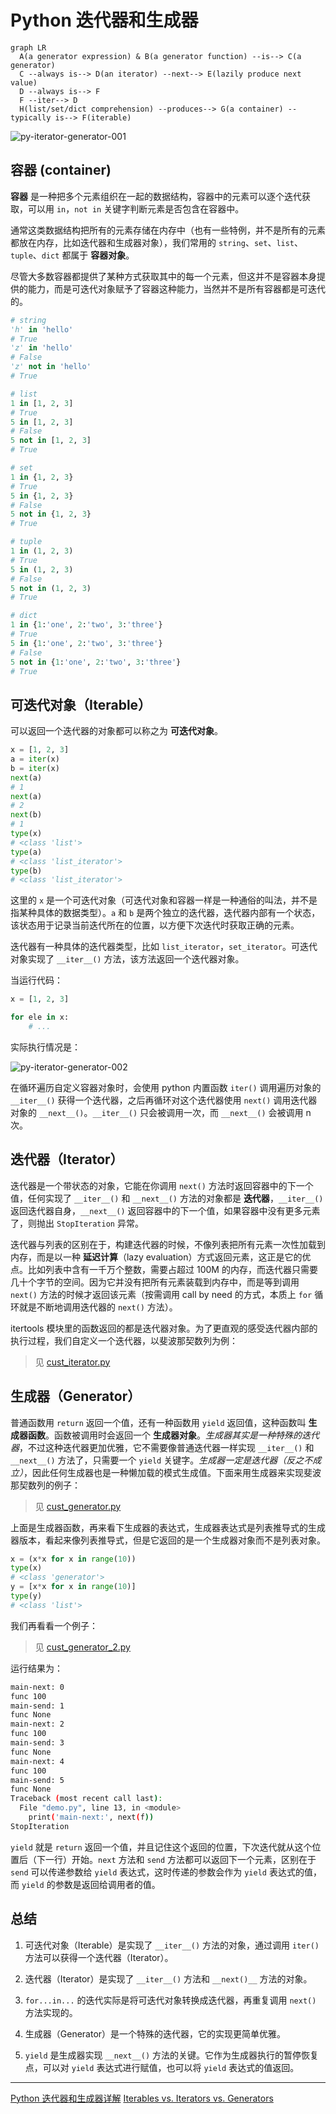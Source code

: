 # Python 迭代器和生成器

```mermaid
graph LR
  A(a generator expression) & B(a generator function) --is--> C(a generator)
  C --always is--> D(an iterator) --next--> E(lazily produce next value)
  D --always is--> F
  F --iter--> D
  H(list/set/dict comprehension) --produces--> G(a container) --typically is--> F(iterable)
```

![py-iterator-generator-001](./py-iterator-generator-001.png)

## 容器 (container)

**容器** 是一种把多个元素组织在一起的数据结构，容器中的元素可以逐个迭代获取，可以用 `in`，`not in` 关键字判断元素是否包含在容器中。

通常这类数据结构把所有的元素存储在内存中（也有一些特例，并不是所有的元素都放在内存，比如迭代器和生成器对象），我们常用的 `string`、`set`、`list`、`tuple`、`dict` 都属于 **容器对象**。

尽管大多数容器都提供了某种方式获取其中的每一个元素，但这并不是容器本身提供的能力，而是可迭代对象赋予了容器这种能力，当然并不是所有容器都是可迭代的。

```py
# string
'h' in 'hello'
# True
'z' in 'hello'
# False
'z' not in 'hello'
# True

# list
1 in [1, 2, 3]
# True
5 in [1, 2, 3]
# False
5 not in [1, 2, 3]
# True

# set
1 in {1, 2, 3}
# True
5 in {1, 2, 3}
# False
5 not in {1, 2, 3}
# True

# tuple
1 in (1, 2, 3)
# True
5 in (1, 2, 3)
# False
5 not in (1, 2, 3)
# True

# dict
1 in {1:'one', 2:'two', 3:'three'}
# True
5 in {1:'one', 2:'two', 3:'three'}
# False
5 not in {1:'one', 2:'two', 3:'three'}
# True
```

## 可迭代对象（Iterable）

可以返回一个迭代器的对象都可以称之为 **可迭代对象**。

```py
x = [1, 2, 3]
a = iter(x)
b = iter(x)
next(a)
# 1
next(a)
# 2
next(b)
# 1
type(x)
# <class 'list'>
type(a)
# <class 'list_iterator'>
type(b)
# <class 'list_iterator'>
```

这里的 `x` 是一个可迭代对象（可迭代对象和容器一样是一种通俗的叫法，并不是指某种具体的数据类型）。`a` 和 `b` 是两个独立的迭代器，迭代器内部有一个状态，该状态用于记录当前迭代所在的位置，以方便下次迭代时获取正确的元素。

迭代器有一种具体的迭代器类型，比如 `list_iterator`，`set_iterator`。可迭代对象实现了 `__iter__()` 方法，该方法返回一个迭代器对象。

当运行代码：

```py
x = [1, 2, 3]

for ele in x:
    # ...
```

实际执行情况是：

![py-iterator-generator-002](./py-iterator-generator-002.png)

在循环遍历自定义容器对象时，会使用 python 内置函数 `iter()` 调用遍历对象的 `__iter__()` 获得一个迭代器，之后再循环对这个迭代器使用 `next()` 调用迭代器对象的 `__next__()`。`__iter__()` 只会被调用一次，而 `__next__()` 会被调用 n 次。

## 迭代器（Iterator）

迭代器是一个带状态的对象，它能在你调用 `next()` 方法时返回容器中的下一个值，任何实现了 `__iter__()` 和 `__next__()` 方法的对象都是 **迭代器**，`__iter__()` 返回迭代器自身，`__next__()` 返回容器中的下一个值，如果容器中没有更多元素了，则抛出 `StopIteration` 异常。

迭代器与列表的区别在于，构建迭代器的时候，不像列表把所有元素一次性加载到内存，而是以一种 **延迟计算**（lazy evaluation）方式返回元素，这正是它的优点。比如列表中含有一千万个整数，需要占超过 100M 的内存，而迭代器只需要几十个字节的空间。因为它并没有把所有元素装载到内存中，而是等到调用 `next()` 方法的时候才返回该元素（按需调用 call by need 的方式，本质上 `for` 循环就是不断地调用迭代器的 `next()` 方法）。

itertools 模块里的函数返回的都是迭代器对象。为了更直观的感受迭代器内部的执行过程，我们自定义一个迭代器，以斐波那契数列为例：

> 见 [cust_iterator.py](./cust_iterator.py)

## 生成器（Generator）

普通函数用 `return` 返回一个值，还有一种函数用 `yield` 返回值，这种函数叫 **生成器函数**。函数被调用时会返回一个 **生成器对象**。*生成器其实是一种特殊的迭代器*，不过这种迭代器更加优雅，它不需要像普通迭代器一样实现 `__iter__()` 和 `__next__()` 方法了，只需要一个 `yield` 关键字。*生成器一定是迭代器（反之不成立）*，因此任何生成器也是一种懒加载的模式生成值。下面来用生成器来实现斐波那契数列的例子：

> 见 [cust_generator.py](./cust_generator.py)

上面是生成器函数，再来看下生成器的表达式，生成器表达式是列表推导式的生成器版本，看起来像列表推导式，但是它返回的是一个生成器对象而不是列表对象。

```py
x = (x*x for x in range(10))
type(x)
# <class 'generator'>
y = [x*x for x in range(10)]
type(y)
# <class 'list'>
```

我们再看看一个例子：

> 见 [cust_generator_2.py](./cust_generator_2.py)

运行结果为：

```sh
main-next: 0
func 100
main-send: 1
func None
main-next: 2
func 100
main-send: 3
func None
main-next: 4
func 100
main-send: 5
func None
Traceback (most recent call last):
  File "demo.py", line 13, in <module>
    print('main-next:', next(f))
StopIteration
```

`yield` 就是 `return` 返回一个值，并且记住这个返回的位置，下次迭代就从这个位置后（下一行）开始。`next` 方法和 `send` 方法都可以返回下一个元素，区别在于 `send` 可以传递参数给 `yield` 表达式，这时传递的参数会作为 `yield` 表达式的值，而 `yield` 的参数是返回给调用者的值。

## 总结

1. 可迭代对象（Iterable）是实现了 `__iter__()` 方法的对象，通过调用 `iter()` 方法可以获得一个迭代器（Iterator）。

2. 迭代器（Iterator）是实现了 `__iter__()` 方法和 `__next()__` 方法的对象。

3. `for...in...` 的迭代实际是将可迭代对象转换成迭代器，再重复调用 `next()` 方法实现的。

4. 生成器（Generator）是一个特殊的迭代器，它的实现更简单优雅。

5. `yield` 是生成器实现 `__next__()` 方法的关键。它作为生成器执行的暂停恢复点，可以对 `yield` 表达式进行赋值，也可以将 `yield` 表达式的值返回。

---

[Python 迭代器和生成器详解](https://zhuanlan.zhihu.com/p/341439647)
[Iterables vs. Iterators vs. Generators](https://nvie.com/posts/iterators-vs-generators/)
